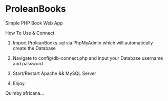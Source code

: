# ProleanBooks

Simple PHP Book Web App

How To Use & Connect

1. Import ProleanBooks.sql via PhpMyAdmin which will automatically create the Database

2. Navigate to config/db-connect.php and input your Database username and password

3. Start/Restart Apache && MySQL Server

4. Enjoy.

Quimby africana...
